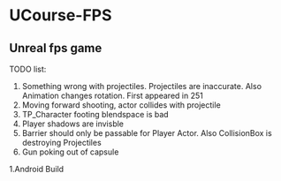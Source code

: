 # UCourse-FPS
## Unreal fps game



TODO list: 
 1. Something wrong with projectiles. Projectiles are inaccurate. Also Animation changes rotation. First appeared in 251
 1. Moving forward shooting, actor collides with projectile
 1. TP_Character footing blendspace is bad
 1. Player shadows are invisble
 1. Barrier should only be passable for Player Actor. Also CollisionBox is destroying Projectiles
 1. Gun poking out of capsule
 
 1.Android Build